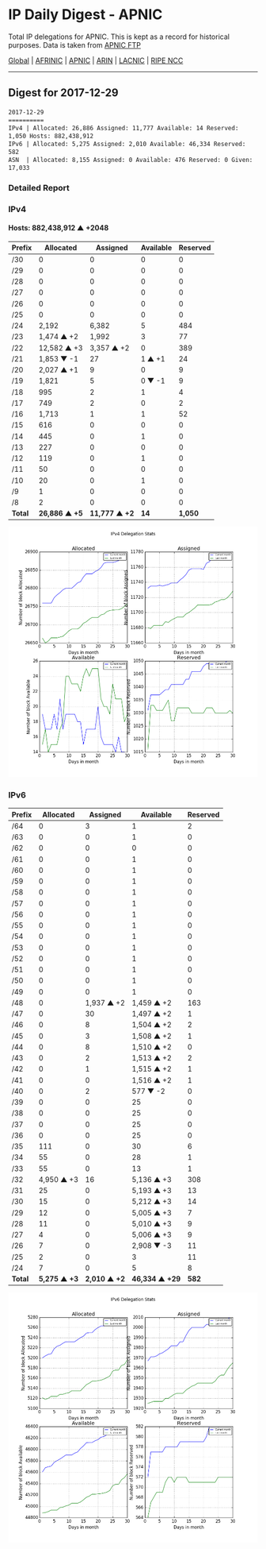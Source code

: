 # IP Daily Digest - APNIC

Total IP delegations for APNIC. This is kept as a record for historical purposes. Data is taken from [APNIC FTP](https://ftp.apnic.net/)

[Global](https://github.com/csmets/IP-Daily-Digest) | [AFRINIC](https://github.com/csmets/IP-Daily-Digest/tree/master/archives/AFRINIC) | [APNIC](https://github.com/csmets/IP-Daily-Digest/tree/master/archives/APNIC) | [ARIN](https://github.com/csmets/IP-Daily-Digest/tree/master/archives/ARIN) | [LACNIC](https://github.com/csmets/IP-Daily-Digest/tree/master/archives/LACNIC) | [RIPE NCC](https://github.com/csmets/IP-Daily-Digest/tree/master/archives/RIPE_NCC)

---

## Digest for 2017-12-29
```
2017-12-29
==========
IPv4 | Allocated: 26,886 Assigned: 11,777 Available: 14 Reserved: 1,050 Hosts: 882,438,912
IPv6 | Allocated: 5,275 Assigned: 2,010 Available: 46,334 Reserved: 582
ASN  | Allocated: 8,155 Assigned: 0 Available: 476 Reserved: 0 Given: 17,033
```

### Detailed Report

### IPv4

#### Hosts: **882,438,912 ▲ +2048**

| Prefix | Allocated | Assigned | Available | Reserved |
| ----- | ----- | ----- | ----- | ----- |
| /30 | 0 | 0 | 0 | 0 |
| /29 | 0 | 0 | 0 | 0 |
| /28 | 0 | 0 | 0 | 0 |
| /27 | 0 | 0 | 0 | 0 |
| /26 | 0 | 0 | 0 | 0 |
| /25 | 0 | 0 | 0 | 0 |
| /24 | 2,192 | 6,382 | 5 | 484 |
| /23 | 1,474 ▲ +2 | 1,992 | 3 | 77 |
| /22 | 12,582 ▲ +3 | 3,357 ▲ +2 | 0 | 389 |
| /21 | 1,853 ▼ -1 | 27 | 1 ▲ +1 | 24 |
| /20 | 2,027 ▲ +1 | 9 | 0 | 9 |
| /19 | 1,821 | 5 | 0 ▼ -1 | 9 |
| /18 | 995 | 2 | 1 | 4 |
| /17 | 749 | 2 | 0 | 2 |
| /16 | 1,713 | 1 | 1 | 52 |
| /15 | 616 | 0 | 0 | 0 |
| /14 | 445 | 0 | 1 | 0 |
| /13 | 227 | 0 | 0 | 0 |
| /12 | 119 | 0 | 1 | 0 |
| /11 | 50 | 0 | 0 | 0 |
| /10 | 20 | 0 | 1 | 0 |
| /9 | 1 | 0 | 0 | 0 |
| /8 | 2 | 0 | 0 | 0 |
| **Total** | **26,886 ▲ +5** | **11,777 ▲ +2** | **14** | **1,050** |

![ipv4-stats](ipv4-figure.png)

### IPv6

| Prefix | Allocated | Assigned | Available | Reserved |
| ----- | ----- | ----- | ----- | ----- |
| /64 | 0 | 3 | 1 | 2 |
| /63 | 0 | 0 | 1 | 0 |
| /62 | 0 | 0 | 0 | 0 |
| /61 | 0 | 0 | 1 | 0 |
| /60 | 0 | 0 | 1 | 0 |
| /59 | 0 | 0 | 1 | 0 |
| /58 | 0 | 0 | 1 | 0 |
| /57 | 0 | 0 | 1 | 0 |
| /56 | 0 | 0 | 1 | 0 |
| /55 | 0 | 0 | 1 | 0 |
| /54 | 0 | 0 | 1 | 0 |
| /53 | 0 | 0 | 1 | 0 |
| /52 | 0 | 0 | 1 | 0 |
| /51 | 0 | 0 | 1 | 0 |
| /50 | 0 | 0 | 1 | 0 |
| /49 | 0 | 0 | 1 | 0 |
| /48 | 0 | 1,937 ▲ +2 | 1,459 ▲ +2 | 163 |
| /47 | 0 | 30 | 1,497 ▲ +2 | 1 |
| /46 | 0 | 8 | 1,504 ▲ +2 | 2 |
| /45 | 0 | 3 | 1,508 ▲ +2 | 1 |
| /44 | 0 | 8 | 1,510 ▲ +2 | 0 |
| /43 | 0 | 2 | 1,513 ▲ +2 | 2 |
| /42 | 0 | 1 | 1,515 ▲ +2 | 1 |
| /41 | 0 | 0 | 1,516 ▲ +2 | 1 |
| /40 | 0 | 2 | 577 ▼ -2 | 0 |
| /39 | 0 | 0 | 25 | 0 |
| /38 | 0 | 0 | 25 | 0 |
| /37 | 0 | 0 | 25 | 0 |
| /36 | 0 | 0 | 25 | 0 |
| /35 | 111 | 0 | 30 | 6 |
| /34 | 55 | 0 | 28 | 1 |
| /33 | 55 | 0 | 13 | 1 |
| /32 | 4,950 ▲ +3 | 16 | 5,136 ▲ +3 | 308 |
| /31 | 25 | 0 | 5,193 ▲ +3 | 13 |
| /30 | 15 | 0 | 5,212 ▲ +3 | 14 |
| /29 | 12 | 0 | 5,005 ▲ +3 | 7 |
| /28 | 11 | 0 | 5,010 ▲ +3 | 9 |
| /27 | 4 | 0 | 5,006 ▲ +3 | 9 |
| /26 | 7 | 0 | 2,908 ▼ -3 | 11 |
| /25 | 2 | 0 | 3 | 11 |
| /24 | 7 | 0 | 5 | 8 |
| **Total** | **5,275 ▲ +3** | **2,010 ▲ +2** | **46,334 ▲ +29** | **582** |

![ipv6-stats](ipv6-figure.png)
